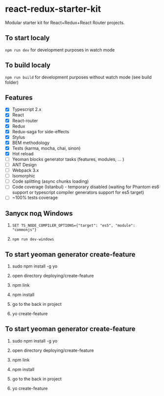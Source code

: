 # react-redux-starter-kit
Modular starter kit for React+Redux+React Router projects.

## To start localy
```npm run dev``` for development purposes in watch mode

## To build localy
```npm run build``` for development purposes without watch mode (see build folder)

## Features
- [x] Typescript 2.x
- [x] React
- [x] React-router
- [x] Redux
- [x] Redux-saga for side-effects
- [x] Stylus
- [x] BEM methodology
- [x] Tests (karma, mocha, chai, sinon)
- [x] Hot reload
- [ ] Yeoman blocks generator tasks (features, modules, ... )
- [ ] ANT Design
- [ ] Webpack 3.x
- [ ] Isomorphic
- [ ] Code splitting (async chunks loading)
- [ ] Code coverage (Istanbul) - temporary disabled (waiting for Phantom es6 support or typescript compiler generators support for es5 target)
- [ ] ~100% tests coverage

## Запуск под Windows

1) ```SET TS_NODE_COMPILER_OPTIONS={"target": "es5", "module": "commonjs"}```

2) ```npm run dev-windows```

## To start yeoman generator create-feature

1) sudo npm install -g yo

2) open directory deploying/create-feature

3) npm link

4) npm install

5) go to the back in project

6) yo create-feature

## To start yeoman generator create-feature

1) sudo npm install -g yo

2) open directory deploying/create-feature

3) npm link

4) npm install

5) go to the back in project

6) yo create-feature